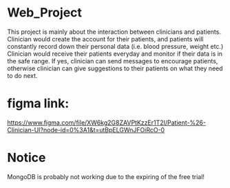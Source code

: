 # Web_Project

This project is mainly about the interaction between clinicians and patients.
Clinician would create the account for their patients, and patients will constantly record down their personal data (i.e. blood pressure, weight etc.)
Clinician would receive their patients everyday and monitor if their data is in the safe range. If yes, clinician can send messages to 
encourage patients, otherwise clinician can give suggestions to their patients on what they need to do next.


# figma link: 
https://www.figma.com/file/XW6kg2G8ZAVPtKzzEr1T2I/Patient-%26-Clinician-UI?node-id=0%3A1&t=utBpELGWnJFOiRcO-0
# Notice
MongoDB is probably not working due to the expiring of the free trial!
